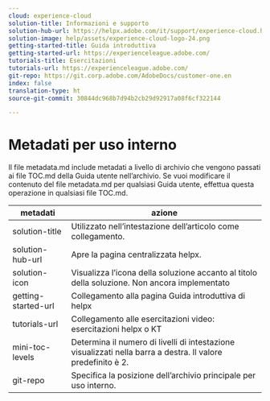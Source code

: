 ```yaml
---
cloud: experience-cloud
solution-title: Informazioni e supporto
solution-hub-url: https://helpx.adobe.com/it/support/experience-cloud.html
solution-image: help/assets/experience-cloud-logo-24.png
getting-started-title: Guida introduttiva
getting-started-url: https://experienceleague.adobe.com/
tutorials-title: Esercitazioni
tutorials-url: https://experienceleague.adobe.com/
git-repo: https://git.corp.adobe.com/AdobeDocs/customer-one.en
index: false
translation-type: ht
source-git-commit: 30844dc968b7d94b2cb29d92917a08f6cf322144

---
```



# Metadati per uso interno

Il file metadata.md include metadati a livello di archivio che vengono passati ai file TOC.md della Guida utente nell’archivio. Se vuoi modificare il contenuto del file metadata.md per qualsiasi Guida utente, effettua questa operazione in qualsiasi file TOC.md.

| metadati | azione |
|--- |--- |
| solution-title | Utilizzato nell’intestazione dell’articolo come collegamento. |
| solution-hub-url | Apre la pagina centralizzata helpx. |
| solution-icon | Visualizza l’icona della soluzione accanto al titolo della soluzione. Non ancora implementato |
| getting-started-url | Collegamento alla pagina Guida introduttiva di helpx |
| tutorials-url | Collegamento alle esercitazioni video: esercitazioni helpx o KT |
| mini-toc-levels | Determina il numero di livelli di intestazione visualizzati nella barra a destra. Il valore predefinito è 2. |
| git-repo | Specifica la posizione dell’archivio principale per uso interno. |
